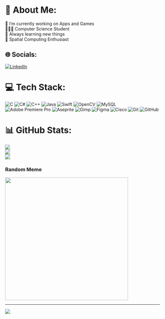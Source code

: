 # 💫 About Me:
🔭 I’m currently working on Apps and Games<br>👨🏻‍💻 Computer Science Student<br>🌱 Always learning new things <br>👾 Spatial Computing Enthusiast


## 🌐 Socials:
[![LinkedIn](https://img.shields.io/badge/LinkedIn-%230077B5.svg?logo=linkedin&logoColor=white)](linkedin.com/in/beniamino-nardone-548216121) 

# 💻 Tech Stack:
![C](https://img.shields.io/badge/c-%2300599C.svg?style=for-the-badge&logo=c&logoColor=white) ![C#](https://img.shields.io/badge/c%23-%23239120.svg?style=for-the-badge&logo=csharp&logoColor=white) ![C++](https://img.shields.io/badge/c++-%2300599C.svg?style=for-the-badge&logo=c%2B%2B&logoColor=white) ![Java](https://img.shields.io/badge/java-%23ED8B00.svg?style=for-the-badge&logo=openjdk&logoColor=white) ![Swift](https://img.shields.io/badge/swift-F54A2A?style=for-the-badge&logo=swift&logoColor=white) ![OpenCV](https://img.shields.io/badge/opencv-%23white.svg?style=for-the-badge&logo=opencv&logoColor=white) ![MySQL](https://img.shields.io/badge/mysql-4479A1.svg?style=for-the-badge&logo=mysql&logoColor=white) ![Adobe Premiere Pro](https://img.shields.io/badge/Adobe%20Premiere%20Pro-9999FF.svg?style=for-the-badge&logo=Adobe%20Premiere%20Pro&logoColor=white) ![Aseprite](https://img.shields.io/badge/Aseprite-FFFFFF?style=for-the-badge&logo=Aseprite&logoColor=#7D929E) ![Gimp](https://img.shields.io/badge/Gimp-657D8B?style=for-the-badge&logo=gimp&logoColor=FFFFFF) ![Figma](https://img.shields.io/badge/figma-%23F24E1E.svg?style=for-the-badge&logo=figma&logoColor=white) ![Cisco](https://img.shields.io/badge/cisco-%23049fd9.svg?style=for-the-badge&logo=cisco&logoColor=black) ![Git](https://img.shields.io/badge/git-%23F05033.svg?style=for-the-badge&logo=git&logoColor=white) ![GitHub](https://img.shields.io/badge/github-%23121011.svg?style=for-the-badge&logo=github&logoColor=white)
# 📊 GitHub Stats:
![](https://github-readme-stats.vercel.app/api?username=BeniaminoNardone&theme=dark&hide_border=true&include_all_commits=true&count_private=true)<br/>
![](https://github-readme-streak-stats.herokuapp.com/?user=BeniaminoNardone&theme=dark&hide_border=true)<br/>
![](https://github-readme-stats.vercel.app/api/top-langs/?username=BeniaminoNardone&theme=dark&hide_border=true&include_all_commits=true&count_private=true&layout=compact)

### Random Meme
<img src='https://memer-new.vercel.app/' style="height: 400px;"/>

---
[![](https://visitcount.itsvg.in/api?id=BeniaminoNardone&icon=0&color=0)](https://visitcount.itsvg.in)

<!-- Proudly created with GPRM ( https://gprm.itsvg.in ) -->
